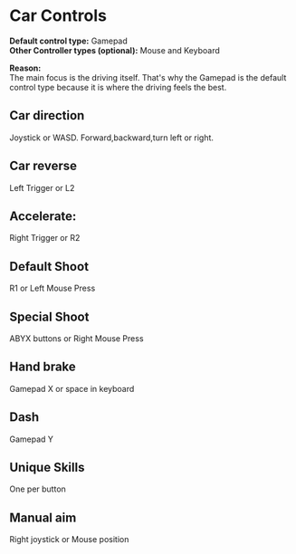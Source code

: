 # Car Controls

**Default control type:** Gamepad  
**Other Controller types  (optional):**  Mouse and Keyboard

**Reason:**  
The main focus is the driving itself. That's why the Gamepad is the default control type because it is where the driving feels the best.  
 

## Car direction

Joystick or WASD. Forward,backward,turn left or right.  
 

## Car reverse

Left Trigger or   L2

## Accelerate:

Right Trigger or  R2

## Default Shoot

R1 or Left Mouse Press

## Special Shoot

ABYX buttons or Right Mouse Press

## Hand brake

Gamepad X or space in keyboard  

## Dash

Gamepad Y

## Unique Skills

One per button

## Manual aim

Right joystick or Mouse position  
 

